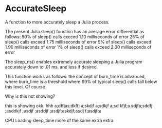 # AccurateSleep
A function to more accurately sleep a Julia process.

The present Julia sleep() function has an average error differential as follows:
  50% of sleep() calls exceed 1.10 milliseconds of error
  25% of sleep() calls exceed 1.75 milliseconds of error
   5% of sleep() calls exceed 1.90 milliseconds of error
   1% of sleep() calls exceed 2.00 milliseconds of error 

The sleep_ns() enables extremely accurate sleeping a Julia program accurately down to .01 ms, and less if desired.

This function works as follows: 
  the concept of burn_time is advanced, where burn_time  is a threshold where 99% of typical sleep() calls fall below this level.  Of course

Why is this not showing?

this is showing okk. hhh a;dffjas;dkffj a;skdjf a;sdkjf a;sd kfjf;a sdjfa;sddfj ;asddkjf 
;asdjf ;asddjf ;asdjf;askdjf;asdj f;asdjf;a

CPU Loading       sleep_time
more of the same
extra extra
